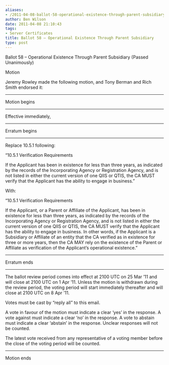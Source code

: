 ```yaml
---
aliases:
- /2011-04-08-ballot-58-operational-existence-through-parent-subsidiary/
author: Ben Wilson
date: 2011-04-08 21:10:43
tags:
- Server Certificates
title: Ballot 58 – Operational Existence Through Parent Subsidiary
type: post
---
```


Ballot 58 – Operational Existence Through Parent Subsidiary (Passed Unanimously)

Motion

Jeremy Rowley made the following motion, and Tony Berman and Rich Smith endorsed it:

______________________________________________________________________

Motion begins

______________________________________________________________________

Effective immediately,

______________________________________________________________________

Erratum begins

______________________________________________________________________

Replace 10.5.1 following:

“10.5.1 Verification Requirements

If the Applicant has been in existence for less than three years, as indicated by the records of the Incorporating Agency or Registration Agency, and is not listed in either the current version of one QIIS or QTIS, the CA MUST verify that the Applicant has the ability to engage in business.”

With:

“10.5.1 Verification Requirements

If the Applicant, or a Parent or Affiliate of the Applicant, has been in existence for less than three years, as indicated by the records of the Incorporating Agency or Registration Agency, and is not listed in either the current version of one QIIS or QTIS, the CA MUST verify that the Applicant has the ability to engage in business. In other words, if the Applicant is a Subsidiary or Affiliate of an entity that the CA verified as in existence for three or more years, then the CA MAY rely on the existence of the Parent or Affiliate as verification of the Applicant’s operational existence.”

______________________________________________________________________

Erratum ends

______________________________________________________________________

The ballot review period comes into effect at 2100 UTC on 25 Mar ’11 and will close at 2100 UTC on 1 Apr ’11. Unless the motion is withdrawn during the review period, the voting period will start immediately thereafter and will close at 2100 UTC on 8 Apr ’11.

Votes must be cast by “reply all” to this email.

A vote in favour of the motion must indicate a clear ‘yes’ in the response. A vote against must indicate a clear ‘no’ in the response. A vote to abstain must indicate a clear ‘abstain’ in the response. Unclear responses will not be counted.

The latest vote received from any representative of a voting member before the close of the voting period will be counted.

______________________________________________________________________

Motion ends